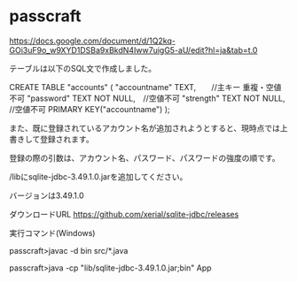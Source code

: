 # passcraft
https://docs.google.com/document/d/1Q2kq-GOi3uF9o_w9XYD1DSBa9xBkdN4Iww7uigG5-aU/edit?hl=ja&tab=t.0

テーブルは以下のSQL文で作成しました。

CREATE TABLE "accounts" (
	"accountname"	TEXT,　　//主キー 重複・空値不可
	"password"	TEXT NOT NULL,　//空値不可
	"strength"	TEXT NOT NULL,  //空値不可
	PRIMARY KEY("accountname")
);

また、既に登録されているアカウント名が追加されようとすると、現時点では上書きして登録されます。

登録の際の引数は、アカウント名、パスワード、パスワードの強度の順です。

/libにsqlite-jdbc-3.49.1.0.jarを追加してください。

バージョンは3.49.1.0

ダウンロードURL
https://github.com/xerial/sqlite-jdbc/releases

実行コマンド(Windows)

passcraft>javac -d bin src/*.java

passcraft>java -cp "lib/sqlite-jdbc-3.49.1.0.jar;bin" App